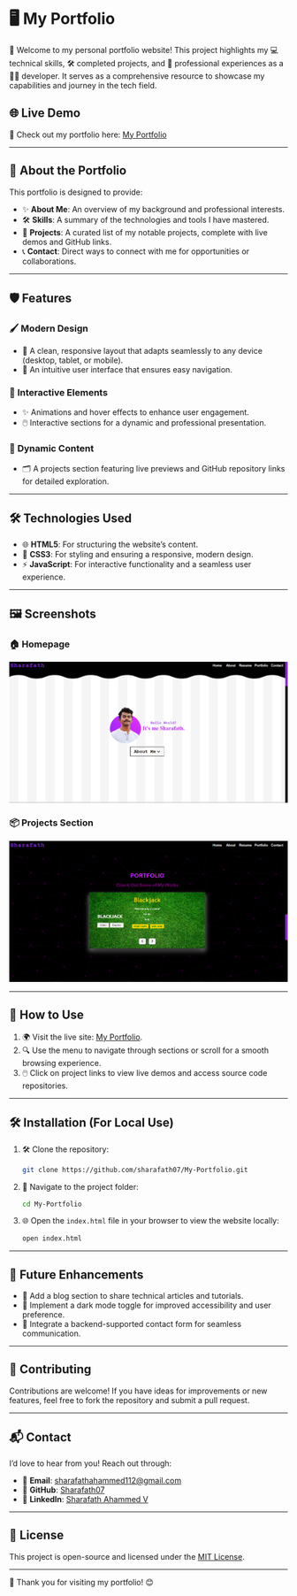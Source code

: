 # 🖥️ My Portfolio

👋 Welcome to my personal portfolio website! This project highlights my 💻 technical skills, 🛠️ completed projects, and 🧳 professional experiences as a 👨‍💻 developer. It serves as a comprehensive resource to showcase my capabilities and journey in the tech field.

## 🌐 Live Demo

🔗 Check out my portfolio here: [My Portfolio](https://sharafath07.github.io/My-Portfolio/)

---

## 📂 About the Portfolio

This portfolio is designed to provide:

- ✨ **About Me**: An overview of my background and professional interests.
- 🛠️ **Skills**: A summary of the technologies and tools I have mastered.
- 🌟 **Projects**: A curated list of my notable projects, complete with live demos and GitHub links.
- 📞 **Contact**: Direct ways to connect with me for opportunities or collaborations.

---

## 🛡️ Features

### 🖌️ **Modern Design**
- 📱 A clean, responsive layout that adapts seamlessly to any device (desktop, tablet, or mobile).
- 🧭 An intuitive user interface that ensures easy navigation.

### 💫 **Interactive Elements**
- ✨ Animations and hover effects to enhance user engagement.
- 🖱️ Interactive sections for a dynamic and professional presentation.

### 🔀 **Dynamic Content**
- 🗂️ A projects section featuring live previews and GitHub repository links for detailed exploration.

---

## 🛠️ Technologies Used

- 🌐 **HTML5**: For structuring the website’s content.
- 🎨 **CSS3**: For styling and ensuring a responsive, modern design.
- ⚡ **JavaScript**: For interactive functionality and a seamless user experience.

---

## 🖼️ Screenshots

### 🏠 Homepage
![Portfolio Homepage](images/Home.png)

### 📦 Projects Section
![Projects Section](images/project-section.png)

---

## 📖 How to Use

1. 🌍 Visit the live site: [My Portfolio](https://sharafath07.github.io/My-Portfolio/).
2. 🔍 Use the menu to navigate through sections or scroll for a smooth browsing experience.
3. 🖱️ Click on project links to view live demos and access source code repositories.

---

## 🛠️ Installation (For Local Use)

1. 🛠️ Clone the repository:
   ```bash
   git clone https://github.com/sharafath07/My-Portfolio.git
   ```
2. 📂 Navigate to the project folder:
   ```bash
   cd My-Portfolio
   ```
3. 🌐 Open the `index.html` file in your browser to view the website locally:
   ```bash
   open index.html
   ```

---

## 🚀 Future Enhancements

- 📝 Add a blog section to share technical articles and tutorials.
- 🌙 Implement a dark mode toggle for improved accessibility and user preference.
- 📧 Integrate a backend-supported contact form for seamless communication.

---

## 🤝 Contributing

Contributions are welcome! If you have ideas for improvements or new features, feel free to fork the repository and submit a pull request.

---

## 📬 Contact

I’d love to hear from you! Reach out through:

- 📧 **Email**: sharafathahammed112@gmail.com
- 🐙 **GitHub**: [Sharafath07](https://github.com/sharafath07)
- 💼 **LinkedIn**: [Sharafath Ahammed V](https://linkedin.com/in/your-profile)

---

## 📜 License

This project is open-source and licensed under the [MIT License](LICENSE).

---

🙏 Thank you for visiting my portfolio! 😊

